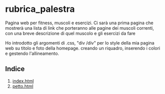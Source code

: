 # rubrica_palestra

Pagina web per fitness, muscoli e esercizi. Ci sarà una prima pagina che mostrerà una lista di link che porteranno alle pagine dei muscoli correnti, con una breve descrizione di quel muscolo e gli esercizi da fare

Ho introdotto gli argomenti di .css, "div /div" per lo style della mia pagina web su titolo e foto della homepage. creando un riquadro, inserendo i colori e gestendo l'allineamento.
## Indice

1. [index.html](homepage.html)
2. [petto.html](./muscoli/petto.html)